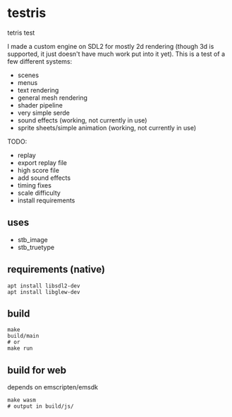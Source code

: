 # testris
tetris test

I made a custom engine on SDL2 for mostly 2d rendering (though 3d is supported, it just doesn't have much work put into it yet). This is a test of a few different systems:

- scenes
- menus
- text rendering
- general mesh rendering
- shader pipeline
- very simple serde
- sound effects (working, not currently in use)
- sprite sheets/simple animation (working, not currently in use)


TODO:
- replay
- export replay file
- high score file
- add sound effects
- timing fixes
- scale difficulty
- install requirements

## uses

- stb_image
- stb_truetype

## requirements (native)

```shell
apt install libsdl2-dev
apt install libglew-dev
```

## build

```shell
make
build/main
# or
make run
```

## build for web

depends on emscripten/emsdk

```shell
make wasm
# output in build/js/
```
